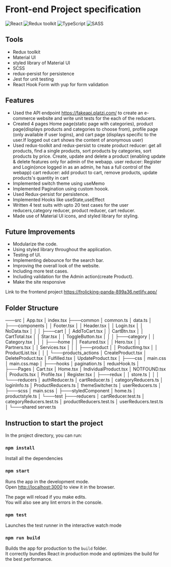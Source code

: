 # Front-end Project specification

![React](https://img.shields.io/badge/React-v.18-blue)
![Redux toolkit](https://img.shields.io/badge/Redux-v.1.9-purple)
![TypeScript](https://img.shields.io/badge/TypeScript-v.4.9-green)
![SASS](https://img.shields.io/badge/SASS-v.4.9-hotpink)

## Tools 
-  Redux toolkit
-  Material UI
-  styled library of Material UI
-  SCSS
-  redux-persist for persistence
-  Jest for unit testing
-  React Hook Form with yup for form validation

## Features

-  Used the API endpoint https://fakeapi.platzi.com/ to create an e-commerce website and write unit tests for the each of the reducers.
-  Created  4 pages Home page(static page with categories), product page(displays products and categories to choose from), profile page (only available if user logins), and cart page (displays specific to the user.If logged out cart shows the content of anonymous user)
-  Used redux-toolkit and redux-persist to create 
product reducer: get all products, find a single products, sort products by categories, sort products by price. Create, update and delete a product (enabling update & delete features only for admin of the webapp.
user reducer: Register and Login(once logged in as an admin, he has a full control of the webapp)
cart reducer: add product to cart, remove products, update products's quantity in cart
- Implemented switch theme using useMemo
- Implemented Pagination using custom hoook.
- Used Redux-persist for persistence.
- Implemented Hooks like useState,useEffect
-  Written 4 test suits with upto 20 test cases for the user reducers,category reducer, product reducer, cart reducer.
-  Made use of Material UI icons, and styled library for styling.

## Future Improvements
- Modularize the code.
- Using styled library throughout the application.
- Testing of UI.
- Implementing debounce for the search bar.
- Improving the overall look of the website.
- Including more test cases.
- Including validation for the Admin action(create Product).
- Make the site responsive

Link to the frontend project https://frolicking-panda-899a36.netlify.app/


## Folder Structure

───src
    │   App.tsx
    │   index.tsx
    ├───common
    │       common.ts
    │       data.ts
    │
    ├───components
    │   │   Footer.tsx
    │   │   Header.tsx
    │   │   Login.tsx
    │   │   NoData.tsx
    │   │
    │   ├───cart
    │   │       AddToCart.tsx
    │   │       CartBtn.tsx
    │   │       CartTotal.tsx
    │   │       Star.tsx
    │   │       ToggleButton.tsx
    │   │
    │   ├───category
    │   │       Category.tsx
    │   │
    │   ├───home
    │   │       Featured.tsx
    │   │       Hero.tsx
    │   │       Partners.tsx
    │   │       Services.tsx
    │   │
    │   ├───product
    │   │       ProductImg.tsx
    │   │       ProductList.tsx
    │   │
    │   └───products_actions
    │           CreateProduct.tsx
    │           DeleteProduct.tsx
    │           Fulfilled.tsx
    │           UpdateProduct.tsx
    │
    ├───css
    │       main.css
    │       main.css.map
    │
    ├───hooks
    │       pagination.ts
    │       reduxHook.ts
    │
    ├───Pages
    │       Cart.tsx
    │       Home.tsx
    │       IndividualProduct.tsx
    │       NOTFOUND.tsx
    │       Products.tsx
    │       Profile.tsx
    │       Register.tsx
    │
    ├───redux
    │   │   store.ts
    │   │
    │   └───reducers
    │           authReducer.ts
    │           cartReducer.ts
    │           categoryReducers.ts
    │           loginInfo.ts
    │           ProductReducers.ts
    │           themeSwitcher.ts
    │           userReducers.ts
    │
    ├───scss
    │       main.scss
    │
    ├───styledComponent
    │       home.ts
    │       productstyle.ts
    │
    └───test
        ├───reducers
        │       cartReducer.test.ts
        │       categoryReducers.test.ts
        │       productReducers.test.ts
        │       userReducers.test.ts
        │
        └───shared
                server.ts

## Instruction to start the project

In the project directory, you can run:

### `npm install`

Install all the dependencies

### `npm start`

Runs the app in the development mode.\
Open [http://localhost:3000](http://localhost:3000) to view it in the browser.

The page will reload if you make edits.\
You will also see any lint errors in the console.

### `npm test`

Launches the test runner in the interactive watch mode

### `npm run build`

Builds the app for production to the `build` folder.\
It correctly bundles React in production mode and optimizes the build for the best performance.
